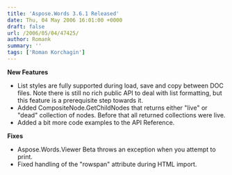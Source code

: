 ```yaml
---
title: 'Aspose.Words 3.6.1 Released'
date: Thu, 04 May 2006 16:01:00 +0000
draft: false
url: /2006/05/04/47425/
author: Romank
summary: ''
tags: ['Roman Korchagin']
---
```


**New Features**

*   List styles are fully supported during load, save and copy between DOC files. Note there is still no rich public API to deal with list formatting, but this feature is a prerequisite step towards it.
*   Added CompositeNode.GetChildNodes that returns either "live" or "dead" collection of nodes. Before that all returned collections were live.
*   Added a bit more code examples to the API Reference.

**Fixes**

*   Aspose.Words.Viewer Beta throws an exception when you attempt to print.
*   Fixed handling of the "rowspan" attribute during HTML import.







